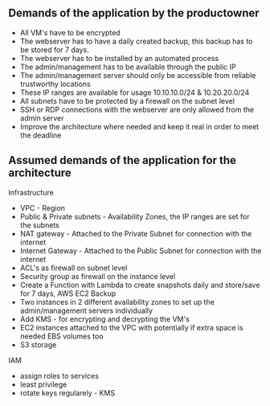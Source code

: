 ## Demands of the application by the productowner

- All VM's have to be encrypted
- The webserver has to have a daily created backup, this backup has to be stored for 7 days.
- The webserver has to be installed by an automated process
- The admin/management has to be available through the public IP
- The admin/management server should only be accessible from reliable trustworthy locations
- These IP ranges are available for usage 10.10.10.0/24 & 10.20.20.0/24
- All subnets have to be protected by a firewall on the subnet level
- SSH or RDP connections with the webserver are only allowed from the admin server
- Improve the architecture where needed and keep it real in order to meet the deadline

## Assumed demands of the application for the architecture

Infrastructure
- VPC - Region
- Public & Private subnets - Availability Zones, the IP ranges are set for the subnets
- NAT gateway - Attached to the Private Subnet for connection with the internet
- Internet Gateway - Attached to the Public Subnet for connection with the internet
- ACL's as firewall on subnet level
- Security group as firewall on the instance level
- Create a Function with Lambda to create snapshots daily and store/save for 7 days, AWS EC2 Backup
- Two instances in 2 different availability zones to set up the admin/management servers individually
- Add KMS - for encrypting and decrypting the VM's
- EC2 instances attached to the VPC with potentially if extra space is needed EBS volumes too
- S3 storage

IAM
- assign roles to services
- least privilege
- rotate keys regularely - KMS
